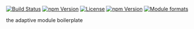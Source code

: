 [![Build Status](https://travis-ci.org/@rollup-umd/documentation-cli.svg?branch=master)](https://travis-ci.org/@rollup-umd/documentation-cli) [![npm Version](https://img.shields.io/npm/v/@rollup-umd/documentation-cli.svg?style=flat)](https://www.npmjs.com/package/@rollup-umd/documentation-cli) [![License](https://img.shields.io/npm/l/@rollup-umd/documentation-cli.svg?style=flat)](https://www.npmjs.com/package/@rollup-umd/documentation-cli) [![npm Version](https://img.shields.io/node/v/@rollup-umd/documentation-cli.svg?style=flat)](https://www.npmjs.com/package/@rollup-umd/documentation-cli) [![Module formats](https://img.shields.io/badge/module%20formats-umd%2C%20cjs%2C%20esm-green.svg?style=flat)](https://www.npmjs.com/package/@rollup-umd/documentation-cli)

the adaptive module boilerplate
